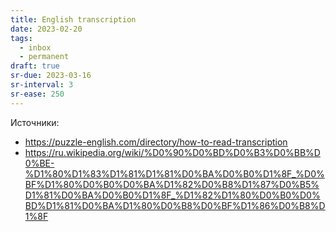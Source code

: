 ```yaml
---
title: English transcription
date: 2023-02-20
tags:
  - inbox
  - permanent
draft: true
sr-due: 2023-03-16
sr-interval: 3
sr-ease: 250
---
```


Источники:

- https://puzzle-english.com/directory/how-to-read-transcription
- https://ru.wikipedia.org/wiki/%D0%90%D0%BD%D0%B3%D0%BB%D0%BE-%D1%80%D1%83%D1%81%D1%81%D0%BA%D0%B0%D1%8F_%D0%BF%D1%80%D0%B0%D0%BA%D1%82%D0%B8%D1%87%D0%B5%D1%81%D0%BA%D0%B0%D1%8F_%D1%82%D1%80%D0%B0%D0%BD%D1%81%D0%BA%D1%80%D0%B8%D0%BF%D1%86%D0%B8%D1%8F
